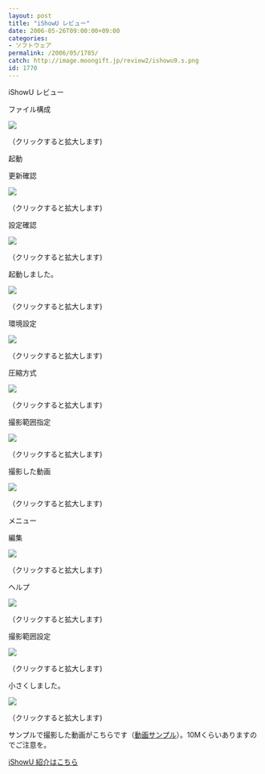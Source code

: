 ```yaml
---
layout: post
title: "iShowU レビュー"
date: 2006-05-26T09:00:00+09:00
categories:
- ソフトウェア
permalink: /2006/05/1785/
catch: http://image.moongift.jp/review2/ishowu9.s.png
id: 1770
---
```

iShowU レビュー  
<!--more-->

ファイル構成

  

[![](http://image.moongift.jp/review2/ishowu2.s.png)](http://image.moongift.jp/review2/ishowu2.png)  
  
（クリックすると拡大します)

  

起動

  

更新確認

  

[![](http://image.moongift.jp/review2/ishowu3.s.png)](http://image.moongift.jp/review2/ishowu3.png)  
  
（クリックすると拡大します)

  

設定確認

  

[![](http://image.moongift.jp/review2/ishowu4.s.png)](http://image.moongift.jp/review2/ishowu4.png)  
  
（クリックすると拡大します)

  

起動しました。

  

[![](http://image.moongift.jp/review2/ishowu5.s.png)](http://image.moongift.jp/review2/ishowu5.png)  
  
（クリックすると拡大します)

  

環境設定

  

[![](http://image.moongift.jp/review2/ishowu6.s.png)](http://image.moongift.jp/review2/ishowu6.png)  
  
（クリックすると拡大します)

  

圧縮方式

  

[![](http://image.moongift.jp/review2/ishowu8.s.png)](http://image.moongift.jp/review2/ishowu8.png)  
  
（クリックすると拡大します)

  

撮影範囲指定

  

[![](http://image.moongift.jp/review2/ishowu9.s.png)](http://image.moongift.jp/review2/ishowu9.png)  
  
（クリックすると拡大します)

  

撮影した動画

  

[![](http://image.moongift.jp/review2/ishowu7.s.png)](http://image.moongift.jp/review2/ishowu7.png)  
  
（クリックすると拡大します)

  

メニュー

  

編集

  

[![](http://image.moongift.jp/review2/ishowu10.s.png)](http://image.moongift.jp/review2/ishowu10.png)  
  
（クリックすると拡大します)

  

ヘルプ

  

[![](http://image.moongift.jp/review2/ishowu11.s.png)](http://image.moongift.jp/review2/ishowu11.png)  
  
（クリックすると拡大します)

  

撮影範囲設定

  

[![](http://image.moongift.jp/review2/ishowu12.s.png)](http://image.moongift.jp/review2/ishowu12.png)  
  
（クリックすると拡大します)

  

小さくしました。

  

[![](http://image.moongift.jp/review2/ishowu1.s.png)](http://image.moongift.jp/review2/ishowu1.png)  
  
（クリックすると拡大します)

  

サンプルで撮影した動画がこちらです（[動画サンプル](http://image.moongift.jp/review2/ishowu.mov)）。10Mくらいありますのでご注意を。

  

[iShowU 紹介はこちら](http://fw.moongift.jp/intro/i-1784.html)

